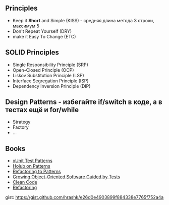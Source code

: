 ## Principles
* Keep it __Short__ and Simple    (KISS) - средняя длина метода 3 строки, максимум 5
* Don't Repeat Yourself           (DRY)
* make it Easy To Change          (ETC)

## SOLID Principles
* Single Responsibility Principle (SRP)
* Open-Closed Principle           (OCP)
* Liskov Substitution Principle   (LSP)
* Interface Segregation Principle (ISP)
* Dependency Inversion Principle  (DIP)

## Design Patterns - избегайте if/switch в коде, а в тестах ещё и for/while
* Strategy
* Factory
* ...

## Books
* [xUnit Test Patterns](http://xunitpatterns.com/)
* [Holub on Patterns](https://holub.com/patterns/book.pdf)
* [Refactoring to Patterns](https://www.amazon.com/Refactoring-Patterns-Joshua-Kerievsky/dp/0321213351)
* [Growing Object-Oriented Software Guided by Tests](http://www.growing-object-oriented-software.com/)
* [Clean Code](https://www.amazon.com/Clean-Code-Handbook-Software-Craftsmanship/dp/0132350882)
* [Refactoring](https://www.amazon.com/Refactoring-Improving-Design-Existing-Code/dp/0201485672)


gist: https://gist.github.com/hrashk/e26d0e4903899f884338e7765f752a4a
